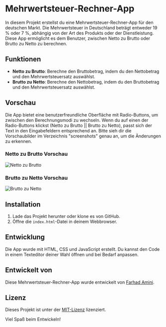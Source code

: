 # Mehrwertsteuer-Rechner-App

In diesem Projekt erstellst du eine Mehrwertsteuer-Rechner-App für den deutschen Markt. Die Mehrwertsteuer in Deutschland beträgt entweder 19 % oder 7 %, abhängig von der Art des Produkts oder der Dienstleistung. Diese App ermöglicht es dem Benutzer, zwischen Netto zu Brutto oder Brutto zu Netto zu berechnen.

## Funktionen

- **Netto zu Brutto**: Berechne den Bruttobetrag, indem du den Nettobetrag und den Mehrwertsteuersatz auswählst.
- **Brutto zu Netto**: Berechne den Nettobetrag, indem du den Bruttobetrag und den Mehrwertsteuersatz auswählst.

## Vorschau

Die App bietet eine benutzerfreundliche Oberfläche mit Radio-Buttons, um zwischen den Berechnungsmodi zu wechseln. Wenn du auf einen der Radio-Buttons klickst (Netto zu Brutto || Brutto zu Netto), passt sich der Text in den Eingabefeldern entsprechend an. Bitte sieh dir die Vorschaubilder im Verzeichnis "screenshots" genau an, um die Änderungen zu erkennen.

### Netto zu Brutto Vorschau
![Netto zu Brutto](screenshots/netto-zu-brutto.png)

### Brutto zu Netto Vorschau
![Brutto zu Netto](screenshots/brutto-zu-netto.png)

## Installation

1. Lade das Projekt herunter oder klone es von GitHub.
2. Öffne die `index.html`-Datei in deinem Webbrowser.

## Entwicklung

Die App wurde mit HTML, CSS und JavaScript erstellt. Du kannst den Code in einem Texteditor deiner Wahl öffnen und bei Bedarf anpassen.

## Entwickelt von

Diese Mehrwertsteuer-Rechner-App wurde entwickelt von [Farhad Amini](https://github.com/deinGitHubBenutzername).

## Lizenz

Dieses Projekt ist unter der [MIT-Lizenz](LICENSE) lizenziert.

Viel Spaß beim Entwickeln!

